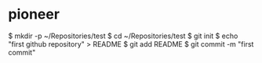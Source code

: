pioneer
=======
$ mkdir -p ~/Repositories/test
$ cd ~/Repositories/test
$ git init
$ echo "first github repository" > README
$ git add README
$ git commit -m "first commit"
